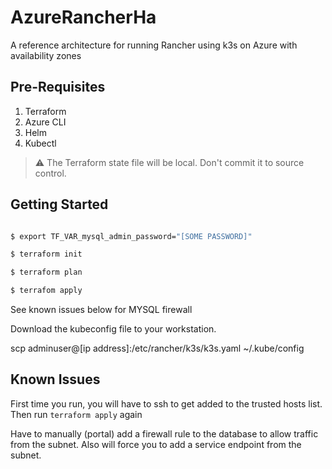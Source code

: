 # AzureRancherHa
A reference architecture for running Rancher using k3s on Azure with availability zones


## Pre-Requisites
1. Terraform
2. Azure CLI
3. Helm
4. Kubectl

> :warning: The Terraform state file will be local. Don't commit it to source control.


## Getting Started

```bash

$ export TF_VAR_mysql_admin_password="[SOME PASSWORD]"

$ terraform init

$ terraform plan

$ terrafom apply

```

See known issues below for MYSQL firewall

Download the kubeconfig file to your workstation.

scp adminuser@[ip address]:/etc/rancher/k3s/k3s.yaml ~/.kube/config


## Known Issues

First time you run, you will have to ssh to get added to the trusted hosts list. Then run `terraform apply` again

Have to manually (portal) add a firewall rule to the database to allow traffic from the subnet. Also will force you to add a service endpoint from the subnet.


